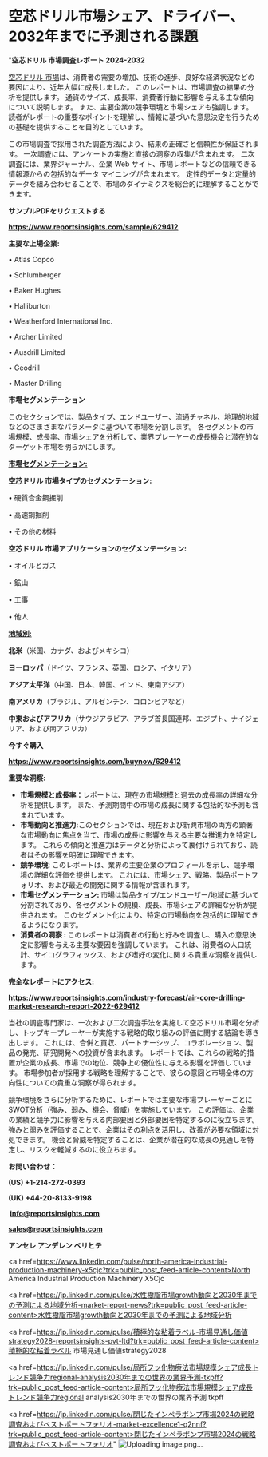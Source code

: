 # 空芯ドリル市場シェア、ドライバー、2032年までに予測される課題

"<strong>空芯ドリル 市場調査レポート 2024-2032</strong>

<a href=https://www.reportsinsights.com/sample/629412>空芯ドリル 市場</a>は、消費者の需要の増加、技術の進歩、良好な経済状況などの要因により、近年大幅に成長しました。 このレポートは、市場調査の結果の分析を提供します。 通貨のサイズ、成長率、消費者行動に影響を与える主な傾向について説明します。 また、主要企業の競争環境と市場シェアも強調します。 読者がレポートの重要なポイントを理解し、情報に基づいた意思決定を行うための基礎を提供することを目的としています。

この市場調査で採用された調査方法により、結果の正確さと信頼性が保証されます。 一次調査には、アンケートの実施と直接の洞察の収集が含まれます。 二次調査には、業界ジャーナル、企業 Web サイト、市場レポートなどの信頼できる情報源からの包括的なデータ マイニングが含まれます。 定性的データと定量的データを組み合わせることで、市場のダイナミクスを総合的に理解することができます。

<strong><b>サンプルPDFをリクエストする</b></strong>

<a href=https://www.reportsinsights.com/sample/629412><strong><u>https://www.reportsinsights.com/sample/629412</u></strong></a>

<strong>主要な上場企業:</strong>

• Atlas Copco

• Schlumberger

• Baker Hughes

• Halliburton

• Weatherford International Inc.

• Archer Limited

• Ausdrill Limited

• Geodrill

• Master Drilling

<strong>市場セグメンテーション</strong>

このセクションでは、製品タイプ、エンドユーザー、流通チャネル、地理的地域などのさまざまなパラメータに基づいて市場を分割します。 各セグメントの市場規模、成長率、市場シェアを分析して、業界プレーヤーの成長機会と潜在的なターゲット市場を明らかにします。

<strong><u>市場セグメンテーション</u></strong><strong><u>:</u></strong>

<strong>空芯ドリル 市場タイプのセグメンテーション:</strong>

• 硬質合金鋼掘削

• 高速鋼掘削

• その他の材料

<strong>空芯ドリル 市場アプリケーションのセグメンテーション:</strong>

• オイルとガス

• 鉱山

• 工事

• 他人

<strong><u>地域別</u></strong><strong><u>:</u></strong>

<strong>北米</strong>（米国、カナダ、およびメキシコ）

<strong>ヨーロッパ</strong>（ドイツ、フランス、英国、ロシア、イタリア）

<strong>アジア太平洋</strong>（中国、日本、韓国、インド、東南アジア）

<strong>南アメリカ</strong>（ブラジル、アルゼンチン、コロンビアなど）

<strong>中東およびアフリカ</strong>（サウジアラビア、アラブ首長国連邦、エジプト、ナイジェリア、および南アフリカ）

<strong>今すぐ購入</strong>

<a href=https://www.reportsinsights.com/buynow/629412><strong><u>https://www.reportsinsights.com/buynow/629412</u></strong></a>

<strong>重要な洞察:</strong>
<ul>
  <li><strong>市場規模と成長率：</strong>レポートは、現在の市場規模と過去の成長率の詳細な分析を提供します。 また、予測期間中の市場の成長に関する包括的な予測も含まれています。</li>
  <li><strong>市場動向と推進力:</strong>このセクションでは、現在および新興市場の両方の顕著な市場動向に焦点を当て、市場の成長に影響を与える主要な推進力を特定します。 これらの傾向と推進力はデータと分析によって裏付けられており、読者はその影響を明確に理解できます。</li>
  <li><strong>競争環境</strong>: このレポートは、業界の主要企業のプロフィールを示し、競争環境の詳細な評価を提供します。 これには、市場シェア、戦略、製品ポートフォリオ、および最近の開発に関する情報が含まれます。</li>
  <li><strong>市場セグメンテーション: </strong>市場は製品タイプ/エンドユーザー/地域に基づいて分割されており、各セグメントの規模、成長、市場シェアの詳細な分析が提供されます。 このセグメント化により、特定の市場動向を包括的に理解できるようになります。</li>
  <li><strong>消費者の洞察 : </strong>このレポートは消費者の行動と好みを調査し、購入の意思決定に影響を与える主要な要因を強調しています。 これは、消費者の人口統計、サイコグラフィックス、および嗜好の変化に関する貴重な洞察を提供します。</li>
</ul>
<strong>完全なレポートにアクセス:</strong>

<a href=https://www.reportsinsights.com/industry-forecast/air-core-drilling-market-research-report-2022-629412><strong><u><b>https://www.reportsinsights.com/industry-forecast/air-core-drilling-market-research-report-2022-629412</b></u></strong></a>

当社の調査専門家は、一次および二次調査手法を実施して空芯ドリル市場を分析し、トップキープレーヤーが実施する戦略的取り組みの評価に関する結論を導き出します。 これには、合併と買収、パートナーシップ、コラボレーション、製品の発売、研究開発への投資が含まれます。 レポートでは、これらの戦略的措置が企業の成長、市場での地位、競争上の優位性に与える影響を評価しています。 市場参加者が採用する戦略を理解することで、彼らの意図と市場全体の方向性についての貴重な洞察が得られます。

競争環境をさらに分析するために、レポートでは主要な市場プレーヤーごとにSWOT分析（強み、弱み、機会、脅威）を実施しています。 この評価は、企業の業績と競争力に影響を与える内部要因と外部要因を特定するのに役立ちます。 強みと弱みを評価することで、企業はその利点を活用し、改善が必要な領域に対処できます。 機会と脅威を特定することは、企業が潜在的な成長の見通しを特定し、リスクを軽減するのに役立ちます。

<strong>お問い合わせ：</strong>

<strong>(US) +1-214-272-0393</strong>

<strong>(UK) +44-20-8133-9198</strong>

<strong> </strong><a href=info@reportsinsights.com><strong><u>info@reportsinsights.com</u></strong></a>

<a href=sales@reportsinsights.com><strong><u>sales@reportsinsights.com</u></strong></a>

<strong>アンセレ アンデレン ベリヒテ</strong>

<a href=https://www.linkedin.com/pulse/north-america-industrial-production-machinery-x5cjc?trk=public_post_feed-article-content>North America Industrial Production Machinery X5Cjc</a>

<a href=https://jp.linkedin.com/pulse/水性樹脂市場growth動向と2030年までの予測による地域分析-market-report-news?trk=public_post_feed-article-content>水性樹脂市場growth動向と2030年までの予測による地域分析</a>

<a href=https://jp.linkedin.com/pulse/積極的な粘着ラベル-市場見通し価値strategy2028-reportsinsights-pvt-ltd?trk=public_post_feed-article-content>積極的な粘着ラベル 市場見通し価値strategy2028</a>

<a href=https://jp.linkedin.com/pulse/局所フッ化物療法市場規模シェア成長トレンド競争力regional-analysis2030年までの世界の業界予測-tkpff?trk=public_post_feed-article-content>局所フッ化物療法市場規模シェア成長トレンド競争力regional analysis2030年までの世界の業界予測 tkpff</a>

<a href=https://jp.linkedin.com/pulse/閉じたインペラポンプ市場2024の戦略調査およびベストポートフォリオ-market-excellence1-q2nnf?trk=public_post_feed-article-content>閉じたインペラポンプ市場2024の戦略調査およびベストポートフォリオ</a>"
![Uploading image.png…]()
